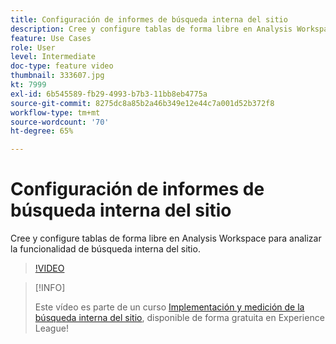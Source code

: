 ```yaml
---
title: Configuración de informes de búsqueda interna del sitio
description: Cree y configure tablas de forma libre en Analysis Workspace para analizar la funcionalidad de búsqueda interna del sitio.
feature: Use Cases
role: User
level: Intermediate
doc-type: feature video
thumbnail: 333607.jpg
kt: 7999
exl-id: 6b545589-fb29-4993-b7b3-11bb8eb4775a
source-git-commit: 8275dc8a85b2a46b349e12e44c7a001d52b372f8
workflow-type: tm+mt
source-wordcount: '70'
ht-degree: 65%

---
```


# Configuración de informes de búsqueda interna del sitio

Cree y configure tablas de forma libre en Analysis Workspace para analizar la funcionalidad de búsqueda interna del sitio.

>[!VIDEO](https://video.tv.adobe.com/v/333607/?quality=12&learn=on)

>[!INFO]
>
> Este vídeo es parte de un curso [Implementación y medición de la búsqueda interna del sitio](https://experienceleague.adobe.com/?recommended=Analytics-U-1-2021.1.search), disponible de forma gratuita en Experience League!